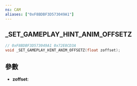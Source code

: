 ```yaml
---
ns: CAM
aliases: ["0xF8BDBF3D573049A1"]
---
```

## _SET_GAMEPLAY_HINT_ANIM_OFFSETZ

```c
// 0xF8BDBF3D573049A1 0x72E8CD3A
void _SET_GAMEPLAY_HINT_ANIM_OFFSETZ(float zoffset);
```

## 參數
* **zoffset**: 

